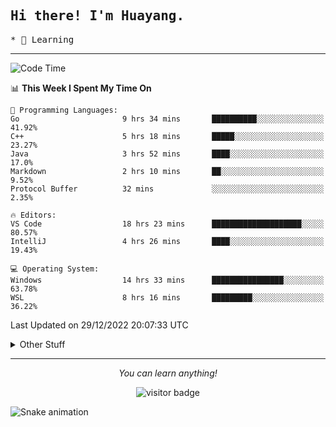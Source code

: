 <h2>
    <samp>Hi there! I'm Huayang.</samp>
</h2>
<p>
    <samp>
        * 🧐 Learning
    </samp>
</p>



<hr>


<!--START_SECTION:waka-->
![Code Time](http://img.shields.io/badge/Code%20Time-315%20hrs%2025%20mins-blue)

📊 **This Week I Spent My Time On** 

```text
💬 Programming Languages: 
Go                       9 hrs 34 mins       ██████████░░░░░░░░░░░░░░░   41.92% 
C++                      5 hrs 18 mins       █████░░░░░░░░░░░░░░░░░░░░   23.27% 
Java                     3 hrs 52 mins       ████░░░░░░░░░░░░░░░░░░░░░   17.0% 
Markdown                 2 hrs 10 mins       ██░░░░░░░░░░░░░░░░░░░░░░░   9.52% 
Protocol Buffer          32 mins             ░░░░░░░░░░░░░░░░░░░░░░░░░   2.35%

🔥 Editors: 
VS Code                  18 hrs 23 mins      ████████████████████░░░░░   80.57% 
IntelliJ                 4 hrs 26 mins       ████░░░░░░░░░░░░░░░░░░░░░   19.43%

💻 Operating System: 
Windows                  14 hrs 33 mins      ████████████████░░░░░░░░░   63.78% 
WSL                      8 hrs 16 mins       █████████░░░░░░░░░░░░░░░░   36.22%

```


 Last Updated on 29/12/2022 20:07:33 UTC
<!--END_SECTION:waka-->


<details>
  <summary>Other Stuff</summary>
  <br />
<!--   
  <p align="left">
    <img height="180em" src="https://github-readme-streak-stats.herokuapp.com/?user=GuillaumeFalourd" />
    
  </p> -->

  * 🏆 Some GitHub statistical reports:
  
  <img width="100%" src="https://github-profile-trophy.vercel.app/?username=xmchxup&column=7">
  <p align="left">  
    <img height="180em" src="https://github-readme-stats.vercel.app/api?username=xmchxup&hide_border=true&show_icons=true&include_all_commits=true&bg_color=0,EC6C6C,FFD479,FFFC79,73FA79&theme=graywhite&locale=en" />
    <img height="180em" src="https://github-readme-stats.vercel.app/api/top-langs/?username=xmchxup&hide=css,scss,html&langs_count=8&hide_border=true&layout=compact&bg_color=0,73FA79,73FDFF,D783FF&theme=graywhite&locale=en" />
  </p>
  
  <img width="100%" src="https://github-profile-summary-cards.vercel.app/api/cards/profile-details?username=xmchxup&theme=github" />
 
</a>
</details>
<hr>
<p align="center">
    <i>You can learn anything!</i>
    <p align="center">
        <img src="https://visitor-badge.laobi.icu/badge?page_id=xmchxup" alt="visitor badge"/>       
    </p>
</p>

![Snake animation](https://github.com/XmchxUp/XmchxUp/blob/output/github-contribution-grid-snake.gif)


